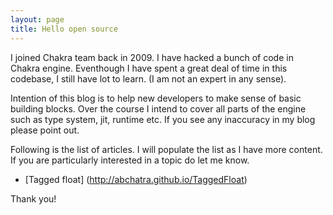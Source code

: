 ```yaml
---
layout: page
title: Hello open source
---
```


I joined Chakra team back in 2009. I have hacked a bunch of code in Chakra engine. 
Eventhough I have spent a great deal of time in this codebase, I still have lot to learn. 
(I am not an expert in any sense).

Intention of this blog is to help new developers to make sense of basic building blocks. 
Over the course I intend to cover all parts of the engine such as type system, jit, 
runtime etc. If you see any inaccuracy in my blog please point out.  

Following is the list of articles. I will populate the list as I have more content.
If you are particularly interested in a topic do let me know. 

* [Tagged float] (http://abchatra.github.io/TaggedFloat)

Thank you!
